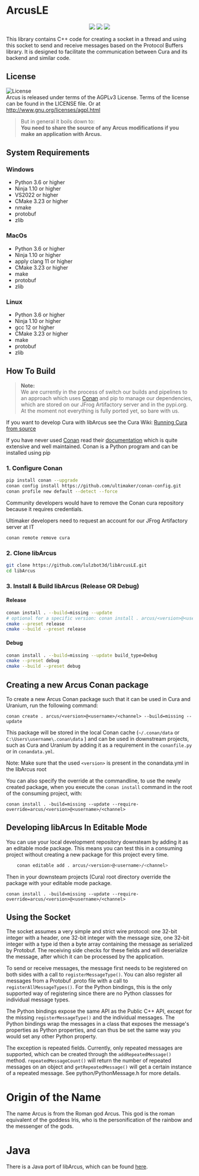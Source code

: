 # ArcusLE

<p align="center">
    <a href="https://github.com/lulzbot3d/libArcusLE/actions/workflows/conan-package.yml" alt="Conan Package">
        <img src="https://github.com/lulzbot3d/libArcusLE/actions/workflows/conan-package.yml/badge.svg" /></a>
    <a href="https://github.com/lulzbot3d/libArcusLE" alt="Repo Size">
        <img src="https://img.shields.io/github/repo-size/lulzbot3d/libArcusLE?style=flat" /></a>
    <a href="https://github.com/lulzbot3d/libArcusLE/blob/master/LICENSE" alt="License">
        <img src="https://img.shields.io/github/license/lulzbot3d/libArcusLE?style=flat" /></a>
</p>

This library contains C++ code for creating a socket in a thread and using this socket to send and receive messages
based on the Protocol Buffers library. It is designed to facilitate the communication between Cura and its backend and similar code.

## License

![License](https://img.shields.io/github/license/lulzbot3d/libArcusLE?style=flat)  
Arcus is released under terms of the AGPLv3 License. Terms of the license can be found in the LICENSE file. Or at
http://www.gnu.org/licenses/agpl.html

> But in general it boils down to:  
> **You need to share the source of any Arcus modifications if you make an application with Arcus.**

## System Requirements

### Windows
- Python 3.6 or higher
- Ninja 1.10 or higher
- VS2022 or higher
- CMake 3.23 or higher
- nmake
- protobuf
- zlib

### MacOs
- Python 3.6 or higher
- Ninja 1.10 or higher
- apply clang 11 or higher
- CMake 3.23 or higher
- make
- protobuf
- zlib

### Linux
- Python 3.6 or higher
- Ninja 1.10 or higher
- gcc 12 or higher
- CMake 3.23 or higher
- make
- protobuf
- zlib


## How To Build

> **Note:**  
> We are currently in the process of switch our builds and pipelines to an approach which uses [Conan](https://conan.io/)
> and pip to manage our dependencies, which are stored on our JFrog Artifactory server and in the pypi.org.
> At the moment not everything is fully ported yet, so bare with us.

If you want to develop Cura with libArcus see the Cura Wiki: [Running Cura from source](https://github.com/Ultimaker/Cura/wiki/Running-Cura-from-Source)

If you have never used [Conan](https://conan.io/) read their [documentation](https://docs.conan.io/en/latest/index.html)
which is quite extensive and well maintained. Conan is a Python program and can be installed using pip

### 1. Configure Conan

```bash
pip install conan --upgrade
conan config install https://github.com/ultimaker/conan-config.git
conan profile new default --detect --force
```

Community developers would have to remove the Conan cura repository because it requires credentials. 

Ultimaker developers need to request an account for our JFrog Artifactory server at IT
```bash
conan remote remove cura
```

### 2. Clone libArcus
```bash
git clone https://github.com/lulzbot3d/libArcusLE.git
cd libArcus
```

### 3. Install & Build libArcus (Release OR Debug)

#### Release
```bash
conan install . --build=missing --update
# optional for a specific version: conan install . arcus/<version>@<user>/<channel> --build=missing --update
cmake --preset release
cmake --build --preset release
```

#### Debug

```bash
conan install . --build=missing --update build_type=Debug
cmake --preset debug
cmake --build --preset debug
```

## Creating a new Arcus Conan package

To create a new Arcus Conan package such that it can be used in Cura and Uranium, run the following command:

```shell
conan create . arcus/<version>@<username>/<channel> --build=missing --update
```

This package will be stored in the local Conan cache (`~/.conan/data` or `C:\Users\username\.conan\data` ) and can be used in downstream
projects, such as Cura and Uranium by adding it as a requirement in the `conanfile.py` or in `conandata.yml`.

Note: Make sure that the used `<version>` is present in the conandata.yml in the libArcus root

You can also specify the override at the commandline, to use the newly created package, when you execute the `conan install`
command in the root of the consuming project, with:


```shell
conan install . -build=missing --update --require-override=arcus/<version>@<username>/<channel>
```

## Developing libArcus In Editable Mode

You can use your local development repository downsteam by adding it as an editable mode package.
This means you can test this in a consuming project without creating a new package for this project every time.

```bash
    conan editable add . arcus/<version>@<username>/<channel>
```

Then in your downsteam projects (Cura) root directory override the package with your editable mode package.  

```shell
conan install . -build=missing --update --require-override=arcus/<version>@<username>/<channel>
```

## Using the Socket


The socket assumes a very simple and strict wire protocol: one 32-bit integer with
a header, one 32-bit integer with the message size, one 32-bit integer with a type id
then a byte array containing the message as serialized by Protobuf. The receiving side
checks for these fields and will deserialize the message, after which it can be processed 
by the application.

To send or receive messages, the message first needs to be registered on both sides with 
a call to `registerMessageType()`. You can also register all messages from a Protobuf 
 .proto file with a call to `registerAllMessageTypes()`. For the Python bindings, this 
is the only supported way of registering since there are no Python classses for 
individual message types.

The Python bindings expose the same API as the Public C++ API, except for the missing
`registerMessageType()` and the individual messages. The Python bindings wrap the
messages in a class that exposes the message's properties as Python properties, and
can thus be set the same way you would set any other Python property. 

The exception is repeated fields. Currently, only repeated messages are supported, which
can be created through the `addRepeatedMessage()` method. `repeatedMessageCount()` will
return the number of repeated messages on an object and `getRepeatedMessage()` will get
a certain instance of a repeated message. See python/PythonMessage.h for more details.

Origin of the Name
==================

The name Arcus is from the Roman god Arcus. This god is the roman equivalent of
the goddess Iris, who is the personification of the rainbow and the messenger
of the gods.

Java
====
There is a Java port of libArcus, which can be found [here](https://github.com/Ocarthon/libArcus-Java).
